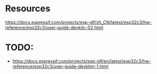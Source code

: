 # Resources

https://docs.espressif.com/projects/esp-idf/zh_CN/latest/esp32c3/hw-reference/esp32c3/user-guide-devkitc-02.html

# TODO:

* https://docs.espressif.com/projects/esp-idf/en/latest/esp32c3/hw-reference/esp32c3/user-guide-devkitm-1.html

